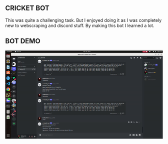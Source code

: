 ## CRICKET BOT

This was quite a challenging task. But I enjoyed doing it as I was completely new to webscraping and discord stuff. By making this bot I learned a lot.

## BOT DEMO
![](https://github.com/sidharth256/amfoss-tasks/blob/main/task-06/video/bot.gif)

